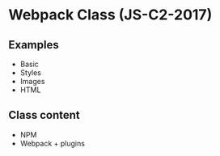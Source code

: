 # Webpack Class (JS-C2-2017)

## Examples

- Basic
- Styles
- Images
- HTML


## Class content

- NPM
- Webpack + plugins
